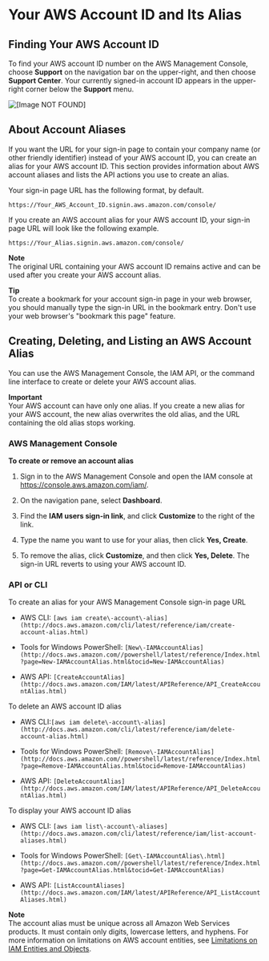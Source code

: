# Your AWS Account ID and Its Alias<a name="console_account-alias"></a>

## Finding Your AWS Account ID<a name="FindingYourAWSId"></a>

To find your AWS account ID number on the AWS Management Console, choose **Support** on the navigation bar on the upper\-right, and then choose **Support Center**\. Your currently signed\-in account ID appears in the upper\-right corner below the **Support** menu\.

![\[Image NOT FOUND\]](http://docs.aws.amazon.com/IAM/latest/UserGuide/images/account-id-support-center.console.png)

## About Account Aliases<a name="AboutAccountAlias"></a>

If you want the URL for your sign\-in page to contain your company name \(or other friendly identifier\) instead of your AWS account ID, you can create an alias for your AWS account ID\. This section provides information about AWS account aliases and lists the API actions you use to create an alias\.

Your sign\-in page URL has the following format, by default\.

```
https://Your_AWS_Account_ID.signin.aws.amazon.com/console/
```

If you create an AWS account alias for your AWS account ID, your sign\-in page URL will look like the following example\. 

```
https://Your_Alias.signin.aws.amazon.com/console/
```

**Note**  
The original URL containing your AWS account ID remains active and can be used after you create your AWS account alias\.

**Tip**  
To create a bookmark for your account sign\-in page in your web browser, you should manually type the sign\-in URL in the bookmark entry\. Don't use your web browser's "bookmark this page" feature\. 

## Creating, Deleting, and Listing an AWS Account Alias<a name="CreateAccountAlias"></a>

You can use the AWS Management Console, the IAM API, or the command line interface to create or delete your AWS account alias\.

**Important**  
Your AWS account can have only one alias\. If you create a new alias for your AWS account, the new alias overwrites the old alias, and the URL containing the old alias stops working\.

### AWS Management Console<a name="CreateAlias_Console"></a>

**To create or remove an account alias**

1. Sign in to the AWS Management Console and open the IAM console at [https://console\.aws\.amazon\.com/iam/](https://console.aws.amazon.com/iam/)\.

1. On the navigation pane, select **Dashboard**\.

1. Find the **IAM users sign\-in link**, and click **Customize** to the right of the link\.

1. Type the name you want to use for your alias, then click **Yes, Create**\.

1. To remove the alias, click **Customize**, and then click **Yes, Delete**\. The sign\-in URL reverts to using your AWS account ID\.

### API or CLI<a name="CreateAlias_APICLI"></a>

To create an alias for your AWS Management Console sign\-in page URL

+ AWS CLI: `[aws iam create\-account\-alias](http://docs.aws.amazon.com/cli/latest/reference/iam/create-account-alias.html)`

+ Tools for Windows PowerShell: `[New\-IAMAccountAlias](http://docs.aws.amazon.com//powershell/latest/reference/Index.html?page=New-IAMAccountAlias.html&tocid=New-IAMAccountAlias)`

+ AWS API: `[CreateAccountAlias](http://docs.aws.amazon.com/IAM/latest/APIReference/API_CreateAccountAlias.html)` 

To delete an AWS account ID alias

+ AWS CLI:`[aws iam delete\-account\-alias](http://docs.aws.amazon.com/cli/latest/reference/iam/delete-account-alias.html)`

+ Tools for Windows PowerShell: `[Remove\-IAMAccountAlias](http://docs.aws.amazon.com//powershell/latest/reference/Index.html?page=Remove-IAMAccountAlias.html&tocid=Remove-IAMAccountAlias)`

+ AWS API: `[DeleteAccountAlias](http://docs.aws.amazon.com/IAM/latest/APIReference/API_DeleteAccountAlias.html)` 

To display your AWS account ID alias

+ AWS CLI: `[aws iam list\-account\-aliases](http://docs.aws.amazon.com/cli/latest/reference/iam/list-account-aliases.html)`

+ Tools for Windows PowerShell: `[Get\-IAMAccountAlias\.html](http://docs.aws.amazon.com//powershell/latest/reference/Index.html?page=Get-IAMAccountAlias.html&tocid=Get-IAMAccountAlias)`

+ AWS API: `[ListAccountAliases](http://docs.aws.amazon.com/IAM/latest/APIReference/API_ListAccountAliases.html)` 

**Note**  
The account alias must be unique across all Amazon Web Services products\. It must contain only digits, lowercase letters, and hyphens\. For more information on limitations on AWS account entities, see [Limitations on IAM Entities and Objects](reference_iam-limits.md)\. 